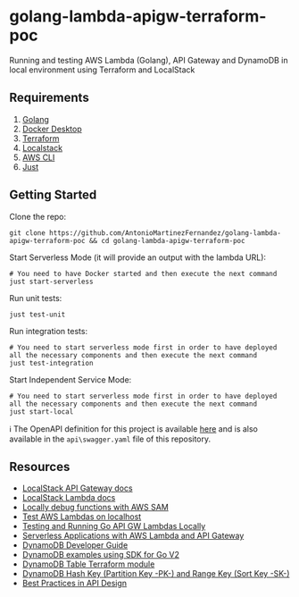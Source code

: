 # golang-lambda-apigw-terraform-poc

Running and testing AWS Lambda (Golang), API Gateway and DynamoDB in local environment using Terraform and LocalStack

## Requirements

1. [Golang](https://go.dev/dl/)
2. [Docker Desktop](https://www.docker.com/products/docker-desktop/)
3. [Terraform](https://developer.hashicorp.com/terraform/tutorials/aws-get-started/install-cli)
4. [Localstack](https://docs.localstack.cloud/user-guide/aws/feature-coverage/)
5. [AWS CLI](https://docs.aws.amazon.com/cli/latest/userguide/getting-started-install.html)
6. [Just](https://github.com/casey/just)

## Getting Started

Clone the repo:

```
git clone https://github.com/AntonioMartinezFernandez/golang-lambda-apigw-terraform-poc && cd golang-lambda-apigw-terraform-poc
```

Start Serverless Mode (it will provide an output with the lambda URL):

```
# You need to have Docker started and then execute the next command
just start-serverless
```

Run unit tests:

```
just test-unit
```

Run integration tests:

```
# You need to start serverless mode first in order to have deployed all the necessary components and then execute the next command
just test-integration
```

Start Independent Service Mode:

```
# You need to start serverless mode first in order to have deployed all the necessary components and then execute the next command
just start-local
```

ℹ️ The OpenAPI definition for this project is available [here](https://app.swaggerhub.com/apis/ANTONIO_22/golang-lambda-apigw-terraform-poc/1.0.0) and is also available in the `api\swagger.yaml` file of this repository.

## Resources

- [LocalStack API Gateway docs](https://docs.localstack.cloud/user-guide/aws/apigateway/)
- [LocalStack Lambda docs](https://docs.localstack.cloud/user-guide/aws/lambda/)
- [Locally debug functions with AWS SAM](https://docs.aws.amazon.com/serverless-application-model/latest/developerguide/serverless-sam-cli-using-debugging.html)
- [Test AWS Lambdas on localhost](https://prabhakar-borah.medium.com/localstack-test-your-lambda-on-your-localhost-5cce066c967c)
- [Testing and Running Go API GW Lambdas Locally](https://boyter.org/posts/testing-running-api-gw-lambda-locally/)
- [Serverless Applications with AWS Lambda and API Gateway](https://registry.terraform.io/providers/hashicorp/aws/2.34.0/docs/guides/serverless-with-aws-lambda-and-api-gateway)
- [DynamoDB Developer Guide](https://docs.aws.amazon.com/amazondynamodb/latest/developerguide/SQLtoNoSQL.html)
- [DynamoDB examples using SDK for Go V2](https://github.com/awsdocs/aws-doc-sdk-examples/tree/main/gov2/dynamodb/actions)
- [DynamoDB Table Terraform module](https://registry.terraform.io/modules/terraform-aws-modules/dynamodb-table/aws/latest)
- [DynamoDB Hash Key (Partition Key -PK-) and Range Key (Sort Key -SK-)](https://stackoverflow.com/questions/27329461/what-is-hash-and-range-primary-key)
- [Best Practices in API Design](https://swagger.io/resources/articles/best-practices-in-api-design/)
